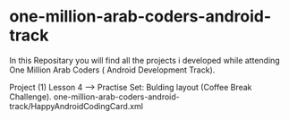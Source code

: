 # one-million-arab-coders-android-track

In this Repositary you will find all the projects i developed 
while attending One Million Arab Coders ( Android Development Track).

Project (1) Lesson 4 --> Practise Set: Bulding layout (Coffee Break Challenge).
one-million-arab-coders-android-track/HappyAndroidCodingCard.xml
